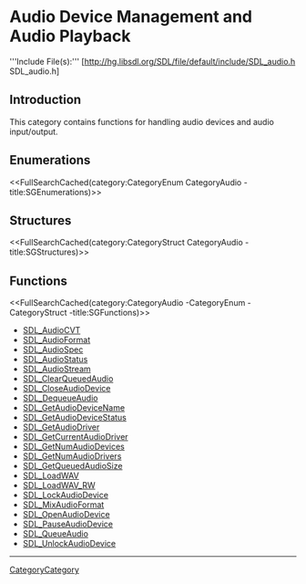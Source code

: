 
# Audio Device Management and Audio Playback

'''Include File(s):'''  [http://hg.libsdl.org/SDL/file/default/include/SDL_audio.h SDL_audio.h]


## Introduction

This category contains functions for handling audio devices and audio input/output.

## Enumerations
<<FullSearchCached(category:CategoryEnum CategoryAudio -title:SGEnumerations)>>

## Structures
<<FullSearchCached(category:CategoryStruct CategoryAudio -title:SGStructures)>>

## Functions
<<FullSearchCached(category:CategoryAudio -CategoryEnum -CategoryStruct -title:SGFunctions)>>

<!-- BEGIN CATEGORY LIST -->
- [SDL_AudioCVT](SDL_AudioCVT)
- [SDL_AudioFormat](SDL_AudioFormat)
- [SDL_AudioSpec](SDL_AudioSpec)
- [SDL_AudioStatus](SDL_AudioStatus)
- [SDL_AudioStream](SDL_AudioStream)
- [SDL_ClearQueuedAudio](SDL_ClearQueuedAudio)
- [SDL_CloseAudioDevice](SDL_CloseAudioDevice)
- [SDL_DequeueAudio](SDL_DequeueAudio)
- [SDL_GetAudioDeviceName](SDL_GetAudioDeviceName)
- [SDL_GetAudioDeviceStatus](SDL_GetAudioDeviceStatus)
- [SDL_GetAudioDriver](SDL_GetAudioDriver)
- [SDL_GetCurrentAudioDriver](SDL_GetCurrentAudioDriver)
- [SDL_GetNumAudioDevices](SDL_GetNumAudioDevices)
- [SDL_GetNumAudioDrivers](SDL_GetNumAudioDrivers)
- [SDL_GetQueuedAudioSize](SDL_GetQueuedAudioSize)
- [SDL_LoadWAV](SDL_LoadWAV)
- [SDL_LoadWAV_RW](SDL_LoadWAV_RW)
- [SDL_LockAudioDevice](SDL_LockAudioDevice)
- [SDL_MixAudioFormat](SDL_MixAudioFormat)
- [SDL_OpenAudioDevice](SDL_OpenAudioDevice)
- [SDL_PauseAudioDevice](SDL_PauseAudioDevice)
- [SDL_QueueAudio](SDL_QueueAudio)
- [SDL_UnlockAudioDevice](SDL_UnlockAudioDevice)
<!-- END CATEGORY LIST -->

----
[CategoryCategory](CategoryCategory)
